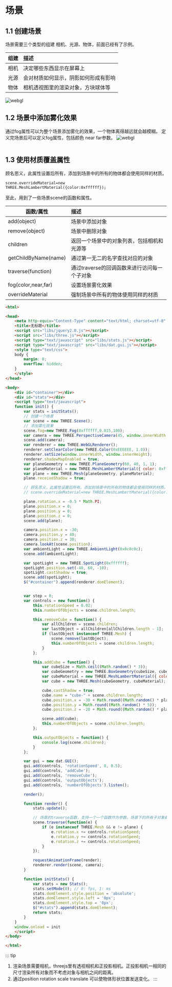 # 场景 
 
## 1.1 创建场景
场景需要三个类型的组建 相机、光源、物体，前面已经有了示例。

| 组建        | 描述           | 
| ------------- |:-------------|
| 相机    | 决定哪些东西显示在屏幕上 | 
| 光源    | 会对材质如何显示，阴影如何形成有影响      |  
| 物体    | 相机透视图里的渲染对象，方块球体等   |  

![webgl](https://felix-1251738024.cos.ap-guangzhou.myqcloud.com/webgl/5.gif)

## 1.2 场景中添加雾化效果
通过fog属性可以为整个场景添加雾化的效果，一个物体离得越远就会越模糊。
定义完场景后可以定义fog属性，包括颜色 near far参数。
![webgl](https://felix-1251738024.cos.ap-guangzhou.myqcloud.com/webgl/6.png)
```js

```

## 1.3 使用材质覆盖属性
顾名思义，此属性设置后所有，添加到场景中的所有的物体都会使用同样的材质。
```
scene.overrideMaterial=new THREE.MeshLambertMaterial({color:0xffffff});
```

至此，用到了一些场景scene的函数和属性。

| 函数/属性        | 描述           | 
| -------------  |:-------------|
| add(object)    | 场景中添加对象 | 
| remove(object)    | 场景中删除对象 | 
| children       | 返回一个场景中的对象列表，包括相机和光源等     |  
| getChildByName(name)            | 通过第一无二的名字查找对应的对象   | 
| traverse(function)              | 通过traverse的回调函数来进行访问每一个子对象   |
| fog(color,near,far)           | 设置场景雾化效果   |
| overrideMaterial            | 强制场景中所有的物体使用同样的材质 | 

``` html
<html> 

<head>
    <meta http-equiv="Content-Type" content="text/html; charset=utf-8" />
    <title>无标题</title>
    <script src="libs/jquery2.0.js"></script>
    <script src="libs/three.js"></script>
    <script type="text/javascript" src="libs/stats.js"></script>
    <script type="text/javascript" src="libs/dat.gui.js"></script>
    <style type="text/css">
    body {
        margin: 0;
        overflow: hidden;
    }
    </style>
</head>

<body>
    <div id="container"></div>
    <div id="stats"></div>
    <script type="text/javascript">
    function init() {
        var stats = initStats();
        // 创建一个场景
        var scene = new THREE.Scene();
        // 添加雾化效果
        scene.fog=new THREE.Fog(0xffffff,0.015,100);
        var camera = new THREE.PerspectiveCamera(45, window.innerWidth / window.innerHeight, 0.1, 1000);
        scene.add(camera);
        var renderer = new THREE.WebGLRenderer();
        renderer.setClearColor(new THREE.Color(0xEEEEEE, 1.0));
        renderer.setSize(window.innerWidth, window.innerHeight);
        renderer.shadowMapEnabled = true;
        var planeGeometry = new THREE.PlaneGeometry(60, 40, 1, 1);
        var planeMaterial = new THREE.MeshLambertMaterial({ color: 0xffffff });
        var plane = new THREE.Mesh(planeGeometry, planeMaterial);
        plane.receiveShadow = true;

        // 顾名思义，此属性设置后所有，添加到场景中的所有的物体都会使用同样的材质。
        // scene.overrideMaterial=new THREE.MeshLambertMaterial({color:0xffffff});

        plane.rotation.x = -0.5 * Math.PI;
        plane.position.x = 0;
        plane.position.y = 0;
        plane.position.z = 0;
        scene.add(plane);

        camera.position.x = -30;
        camera.position.y = 40;
        camera.position.z = 30;
        camera.lookAt(scene.position);
        var ambientLight = new THREE.AmbientLight(0x0c0c0c);
        scene.add(ambientLight);

        var spotLight = new THREE.SpotLight(0xffffff);
        spotLight.position.set(-40, 60, -10);
        spotLight.castShadow = true;
        scene.add(spotLight);
        $("#container").append(renderer.domElement);


        var step = 0;
        var controls = new function() {
            this.rotationSpeed = 0.02;
            this.numberOfObjects = scene.children.length;

            this.removeCube = function() {
                var allChildren = scene.children;
                var lastObject = allChildren[allChildren.length - 1];
                if (lastObject instanceof THREE.Mesh) {
                    scene.remove(lastObject);
                    this.numberOfObjects = scene.children.length;
                }
            };

            this.addCube = function() {
                var cubeSize = Math.ceil((Math.random() * 3));
                var cubeGeometry = new THREE.BoxGeometry(cubeSize, cubeSize, cubeSize);
                var cubeMaterial = new THREE.MeshLambertMaterial({ color: Math.random() * 0xffffff });
                var cube = new THREE.Mesh(cubeGeometry, cubeMaterial);

                cube.castShadow = true;
                cube.name = "cube-" + scene.children.length;
                cube.position.x = -30 + Math.round((Math.random() * planeGeometry.parameters.width));
                cube.position.y = Math.round((Math.random() * 5));
                cube.position.z = -20 + Math.round((Math.random() * planeGeometry.parameters.height));

                scene.add(cube);
                this.numberOfObjects = scene.children.length;
            };

            this.outputObjects = function() {
                console.log(scene.children);
            }
        };

        var gui = new dat.GUI();
        gui.add(controls, 'rotationSpeed', 0, 0.5);
        gui.add(controls, 'addCube');
        gui.add(controls, 'removeCube');
        gui.add(controls, 'outputObjects');
        gui.add(controls, 'numberOfObjects').listen();

        render();

        function render() {
            stats.update();

            // 场景的traverse函数，支持一个一个函数作为参数，场景下的所有子对象都会被调用
            scene.traverse(function(e) {
                if (e instanceof THREE.Mesh && e != plane) {
                    e.rotation.x += controls.rotationSpeed;
                    e.rotation.y += controls.rotationSpeed;
                    e.rotation.z += controls.rotationSpeed;
                }
            });

            requestAnimationFrame(render);
            renderer.render(scene, camera);
        }

        function initStats() {
            var stats = new Stats();
            stats.setMode(0); // 0: fps, 1: ms
            stats.domElement.style.position = 'absolute';
            stats.domElement.style.left = '0px';
            stats.domElement.style.top = '0px';
            $("#stats").append(stats.domElement);
            return stats;
        }
    }
    window.onload = init
    </script>
</body>

</html>

```

::: tip
1. 渲染场景需要相机，threejs里有透视相机和正投影相机。正投影相机一相同的尺寸渲染所有对象而不考虑对象与相机之间的距离。
2. 通过position rotation scale translate 可以使物体形状位置发送变化。
:::
